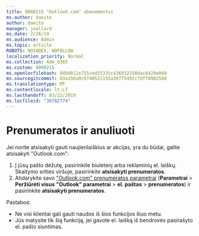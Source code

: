 ```yaml
---
title: 9000215 "Outlook.com" abonementus
ms.author: daeite
author: daeite
manager: joallard
ms.date: 2/26/19
ms.audience: Admin
ms.topic: article
ROBOTS: NOINDEX, NOFOLLOW
localization_priority: Normal
ms.collection: Adm_O365
ms.custom: 9000215
ms.openlocfilehash: 04b9812e755ced55331c436932558dac6420e060
ms.sourcegitcommit: 03a156a9c9740521155a30775492c7dff0982588
ms.translationtype: MT
ms.contentlocale: lt-LT
ms.lasthandoff: 03/22/2019
ms.locfileid: "30782774"
---
```

# <a name="subscriptions-and-unsubscribing"></a>Prenumeratos ir anuliuoti

Jei norite atsisakyti gauti naujienlaiškius ar akcijas, yra du būdai, galite atsisakyti "Outlook.com":

1. Į jūsų pašto dėžutę, pasirinkite biuletenį arba reklaminių el. laiškų. Skaitymo srities viršuje, pasirinkite **atsisakyti prenumeratos**.
2. Atidarykite savo ["Outlook.com" prenumeratos parametrai](https://outlook.live.com/mail/options/mail/brandsSubscriptions) (**Parametrai** > **Peržiūrėti visus "Outlook" parametrai** > **el. paštas** > **prenumeratos**) ir pasirinkite **atsisakyti prenumeratos**.

Pastabos:

- Ne visi klientai gali gauti naudos iš šios funkcijos šiuo metu.
- Jūs matysite tik šią funkciją, jei gavote el. laišką iš bendrovės pasirašyto el. pašto siuntimas.